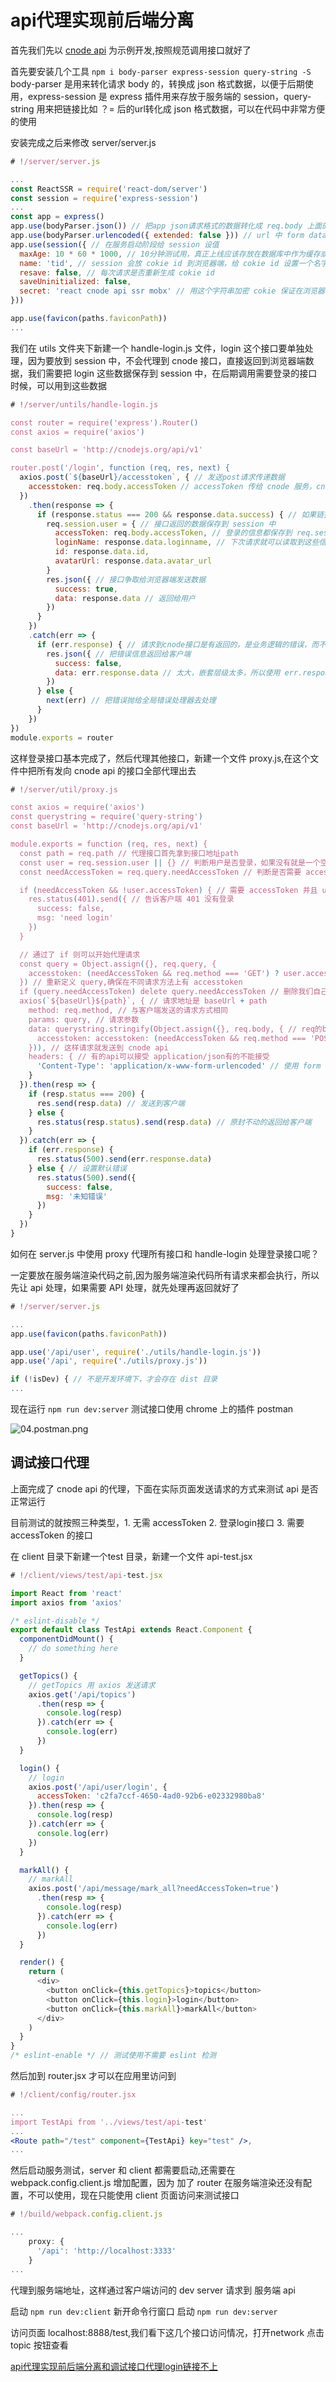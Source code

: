 # api代理实现前后端分离

首先我们先以 [cnode api](https://cnodejs.org/api) 为示例开发,按照规范调用接口就好了

首先要安装几个工具 `npm i body-parser express-session query-string -S` body-parser 是用来转化请求 body 的，转换成 json 格式数据，以便于后期使用，express-session 是 express 插件用来存放于服务端的 session，query-string 用来把链接比如 ？= 后的url转化成 json 格式数据，可以在代码中非常方便的使用

安装完成之后来修改 server/server.js

```js
# !/server/server.js

...
const ReactSSR = require('react-dom/server')
const session = require('express-session')
...
const app = express()
app.use(bodyParser.json()) // 把app json请求格式的数据转化成 req.body 上面的数据
app.use(bodyParser.urlencoded({ extended: false })) // url 中 form data 转化成 req.body
app.use(session({ // 在服务启动阶段给 session 设值
  maxAge: 10 * 60 * 1000, // 10分钟测试用，真正上线应该存放在数据库中作为缓存或redis服务
  name: 'tid', // session 会放 cokie id 到浏览器端，给 cokie id 设置一个名字
  resave: false, // 每次请求是否重新生成 cokie id
  saveUninitialized: false,
  secret: 'react cnode api ssr mobx' // 用这个字符串加密 cokie 保证在浏览器端安全
}))

app.use(favicon(paths.faviconPath))
...
```

我们在 utils 文件夹下新建一个 handle-login.js 文件，login 这个接口要单独处理，因为要放到 session 中，不会代理到 cnode 接口，直接返回到浏览器端数据，我们需要把 login 这些数据保存到 session 中，在后期调用需要登录的接口时候，可以用到这些数据

```js
# !/server/untils/handle-login.js

const router = require('express').Router()
const axios = require('axios')

const baseUrl = 'http://cnodejs.org/api/v1'

router.post('/login', function (req, res, next) {
  axios.post(`${baseUrl}/accesstoken`, { // 发送post请求传递数据
    accesstoken: req.body.accessToken // accessToken 传给 cnode 服务，cnode提供的accesstoken T不是大写
  })
    .then(response => {
      if (response.status === 200 && response.data.success) { // 如果链接成功
        req.session.user = { // 接口返回的数据保存到 session 中
          accessToken: req.body.accessToken, // 登录的信息都保存到 req.session里
          loginName: response.data.loginname, // 下次请求就可以读取到这些信息
          id: response.data.id,
          avatarUrl: response.data.avatar_url
        }
        res.json({ // 接口争取给浏览器端发送数据
          success: true,
          data: response.data // 返回给用户
        })
      }
    })
    .catch(err => {
      if (err.response) { // 请求到cnode接口是有返回的，是业务逻辑的错误，而不是服务器直接报错
        res.json({ // 把错误信息返回给客户端
          success: false,
          data: err.response.data // 太大，嵌套层级太多，所以使用 err.response.data
        })
      } else {
        next(err) // 把错误抛给全局错误处理器去处理
      }
    })
})
module.exports = router
```

这样登录接口基本完成了，然后代理其他接口，新建一个文件 proxy.js,在这个文件中把所有发向 cnode api 的接口全部代理出去

```js
# !/server/util/proxy.js

const axios = require('axios')
const querystring = require('query-string')
const baseUrl = 'http://cnodejs.org/api/v1'

module.exports = function (req, res, next) {
  const path = req.path // 代理接口首先拿到接口地址path
  const user = req.session.user || {} // 判断用户是否登录，如果没有就是一个空对象
  const needAccessToken = req.query.needAccessToken // 判断是否需要 accessToken 放到 url 问号后面

  if (needAccessToken && !user.accessToken) { // 需要 accessToken 并且 user 里没有 accessToken
    res.status(401).send({ // 告诉客户端 401 没有登录
      success: false,
      msg: 'need login'
    })
  }

  // 通过了 if 则可以开始代理请求
  const query = Object.assign({}, req.query, {
    accesstoken: (needAccessToken && req.method === 'GET') ? user.accessToken: ''
  }) // 重新定义 query,确保在不同请求方法上有 accesstoken
  if (query.needAccessToken) delete query.needAccessToken // 删除我们自己添加的属性
  axios(`${baseUrl}${path}`, { // 请求地址是 baseUrl + path
    method: req.method, // 与客户端发送的请求方式相同
    params: query, // 请求参数
    data: querystring.stringify(Object.assign({}, req.body, { // req的body加上accessToken就算不需要加上也没有关系
      accesstoken: accesstoken: (needAccessToken && req.method === 'POST') ? user.accessToken: '' // 传给 cnode api 的都是小写没有大写
    })), // 这样请求就发送到 cnode api
    headers: { // 有的api可以接受 application/json有的不能接受
      'Content-Type': 'application/x-www-form-urlencoded' // 使用 form data 发送请求都可以接受
    }
  }).then(resp => {
    if (resp.status === 200) {
      res.send(resp.data) // 发送到客户端
    } else {
      res.status(resp.status).send(resp.data) // 原封不动的返回给客户端
    }
  }).catch(err => {
    if (err.response) {
      res.status(500).send(err.response.data)
    } else { // 设置默认错误
      res.status(500).send({
        success: false,
        msg: '未知错误'
      })
    }
  })
}
```

如何在 server.js 中使用 proxy 代理所有接口和 handle-login 处理登录接口呢？

一定要放在服务端渲染代码之前,因为服务端渲染代码所有请求来都会执行，所以先让 api 处理，如果需要 API 处理，就先处理再返回就好了

```js
# !/server/server.js

...
app.use(favicon(paths.faviconPath))

app.use('/api/user', require('./utils/handle-login.js'))
app.use('/api', require('./utils/proxy.js'))

if (!isDev) { // 不是开发环境下，才会存在 dist 目录
...
```

现在运行 `npm run dev:server` 测试接口使用 chrome 上的插件 postman

![04.postman.png](./img/04.postman.png)

## 调试接口代理

上面完成了 cnode api 的代理，下面在实际页面发送请求的方式来测试 api 是否正常运行

目前测试的就按照三种类型，1. 无需 accessToken 2. 登录login接口 3. 需要 accessToken 的接口

在 client 目录下新建一个test 目录，新建一个文件 api-test.jsx

```js
# !/client/views/test/api-test.jsx

import React from 'react'
import axios from 'axios'

/* eslint-disable */
export default class TestApi extends React.Component {
  componentDidMount() {
    // do something here
  }

  getTopics() {
    // getTopics 用 axios 发送请求
    axios.get('/api/topics')
      .then(resp => {
        console.log(resp)
      }).catch(err => {
        console.log(err)
      })
  }

  login() {
    // login
    axios.post('/api/user/login', {
      accessToken: 'c2fa7ccf-4650-4ad0-92b6-e02332980ba8'
    }).then(resp => {
      console.log(resp)
    }).catch(err => {
      console.log(err)
    })
  }

  markAll() {
    // markAll
    axios.post('/api/message/mark_all?needAccessToken=true')
      .then(resp => {
        console.log(resp)
      }).catch(err => {
        console.log(err)
      })
  }

  render() {
    return (
      <div>
        <button onClick={this.getTopics}>topics</button>
        <button onClick={this.login}>login</button>
        <button onClick={this.markAll}>markAll</button>
      </div>
    )
  }
}
/* eslint-enable */ // 测试使用不需要 eslint 检测
```

然后加到 router.jsx 才可以在应用里访问到

```jsx
# !/client/config/router.jsx

...
import TestApi from '../views/test/api-test'
...
<Route path="/test" component={TestApi} key="test" />,
...
```

然后启动服务测试，server 和 client 都需要启动,还需要在 webpack.config.client.js 增加配置，因为 加了 router 在服务端渲染还没有配置，不可以使用，现在只能使用 client 页面访问来测试接口

```js
# !/build/webpack.config.client.js

...
    proxy: {
      '/api': 'http://localhost:3333'
    }
...
```

代理到服务端地址，这样通过客户端访问的 dev server 请求到 服务端 api

启动 `npm run dev:client` 新开命令行窗口 启动 `npm run dev:server`

访问页面 localhost:8888/test,我们看下这几个接口访问情况，打开network 点击 topic 按钮查看

[api代理实现前后端分离和调试接口代理login链接不上](https://gitee.com/custer_git/0702-yak-python-ide/commit/bc02907cadfd3909f7587062b02dec3b579ce070)
